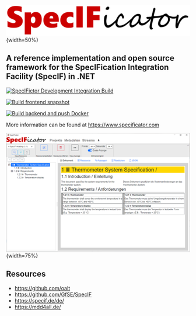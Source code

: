 ![SpecIF - Specification Integration Facility](./images/specificator_logo.png){width=50%}
## A reference implementation and open source framework for the SpecIFication Integration Facility (SpecIF) in .NET

[![SpecIFictor Development Integration Build](https://github.com/specificator/SpecIFicator-dev/actions/workflows/specificator-integration-dev-build.yml/badge.svg)](https://github.com/specificator/SpecIFicator-dev/actions/workflows/specificator-integration-dev-build.yml)

[![Build frontend snapshot](https://github.com/specificator/SpecIFicator-dev/actions/workflows/frontend-publish-snapshot.yml/badge.svg)](https://github.com/specificator/SpecIFicator-dev/actions/workflows/frontend-publish-snapshot.yml)

[![Build backend and push Docker](https://github.com/specificator/SpecIFicator-dev/actions/workflows/backend-docker-build.yml/badge.svg)](https://github.com/specificator/SpecIFicator-dev/actions/workflows/backend-docker-build.yml)

More information can be found at https://www.specificator.com

![SpecIFicator User Interface](./images/SpecIFicator_DocumentView.png){width=75%}

## Resources

* https://github.com/oalt
* https://github.com/GfSE/SpecIF
* https://specif.de/de/
* https://mdd4all.de/